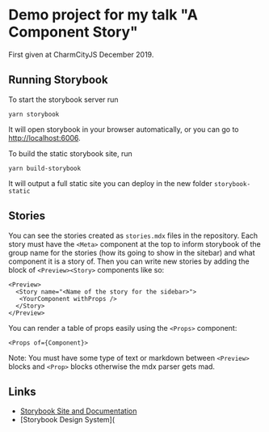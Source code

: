 # Demo project for my talk "A Component Story" 

First given at CharmCityJS December 2019. 

## Running Storybook

To start the storybook server run 

`yarn storybook` 

It will open storybook in your browser automatically, or you can go to [http://localhost:6006](http://localhost:6006). 

To build the static storybook site, run 

`yarn build-storybook` 

It will output a full static site you can deploy in the new folder `storybook-static`

## Stories

You can see the stories created as `stories.mdx` files in the repository. Each story must have the `<Meta>` component at the top to inform storybook of the group name for the stories (how its going to show in the sitebar) and what component it is a story of. Then you can write new stories by adding the block of `<Preview><Story>` components like so: 

```
<Preview>
  <Story name="<Name of the story for the sidebar>">
   <YourComponent withProps />
  </Story>
</Preview>
```

You can render a table of props easily using the `<Props>` component: 

```
<Props of={Component}>
```

Note: You must have some type of text or markdown between `<Preview>` blocks and `<Prop>` blocks otherwise the mdx parser gets mad. 

## Links

* [Storybook Site and Documentation](storybook.js.org)
* [Storybook Design System](
